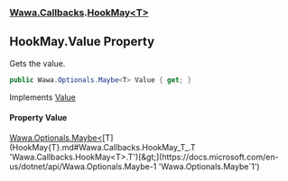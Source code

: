 ### [Wawa.Callbacks](Wawa.Callbacks.md 'Wawa.Callbacks').[HookMay&lt;T&gt;](HookMay{T}.md 'Wawa.Callbacks.HookMay<T>')

## HookMay<T>.Value Property

Gets the value.

```csharp
public Wawa.Optionals.Maybe<T> Value { get; }
```

Implements [Value](IValued{T}.Value.md 'Wawa.Callbacks.IValued<T>.Value')

#### Property Value
[Wawa.Optionals.Maybe&lt;](https://docs.microsoft.com/en-us/dotnet/api/Wawa.Optionals.Maybe-1 'Wawa.Optionals.Maybe`1')[T](HookMay{T}.md#Wawa.Callbacks.HookMay_T_.T 'Wawa.Callbacks.HookMay<T>.T')[&gt;](https://docs.microsoft.com/en-us/dotnet/api/Wawa.Optionals.Maybe-1 'Wawa.Optionals.Maybe`1')
